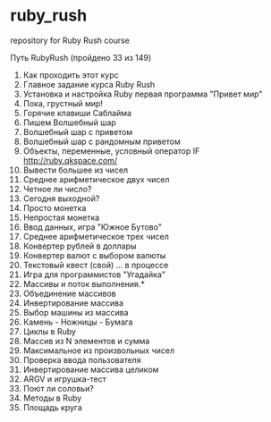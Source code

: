# ruby_rush
repository for Ruby Rush course

Путь RubyRush (пройдено 33 из 149)

01. Как проходить этот курс
02. Главное задание курса Ruby Rush
03. Установка и настройка Ruby
	первая программа "Привет мир"
04. Пока, грустный мир!
05. Горячие клавиши Саблайма
06. Пишем Волшебный шар
07. Волшебный шар с приветом
08. Волшебный шар с рандомным приветом
09. Объекты, переменные, условный оператор IF
    http://ruby.qkspace.com/
10. Вывести большее из чисел
11. Среднее арифметическое двух чисел
12. Четное ли число?
13. Сегодня выходной?
14. Просто монетка
15. Непростая монетка
16. Ввод данных, игра "Южное Бутово"
17. Среднее арифметическое трех чисел
18. Конвертер рублей в доллары
19. Конвертер валют с выбором валюты
20. Текстовый квест (свой) ... в процессе
21. Игра для программистов "Угадайка"
22. Массивы и поток выполнения.*
23. Объединение массивов
24. Инвертирование массива
25. Выбор машины из массива
26. Камень - Ножницы - Бумага
27. Циклы в Ruby
28. Массив из N элементов и сумма
29. Максимальное из произвольных чисел
30. Проверка ввода пользователя
31. Инвертирование массива целиком
32. ARGV и игрушка-тест
33. Поют ли соловьи?
34. Методы в Ruby
35. Площадь круга















